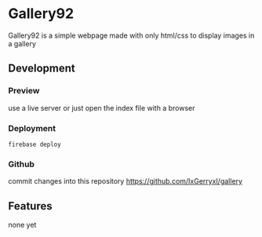 # Gallery92

Gallery92 is a simple webpage made with only html/css to display images in a gallery

## Development
### Preview
use a live server or just open the index file with a browser
### Deployment
    firebase deploy
### Github
commit changes into this repository https://github.com/IxGerryxI/gallery

## Features
none yet